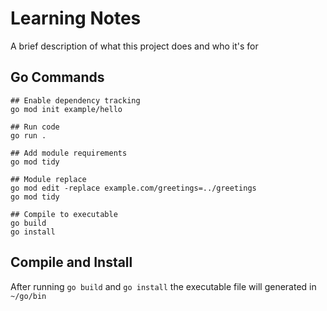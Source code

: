 
# Learning Notes

A brief description of what this project does and who it's for

## Go Commands

```
## Enable dependency tracking
go mod init example/hello

## Run code
go run .

## Add module requirements
go mod tidy

## Module replace
go mod edit -replace example.com/greetings=../greetings
go mod tidy

## Compile to executable
go build
go install
```

## Compile and Install
After running `go build` and `go install` the executable file will generated in `~/go/bin`